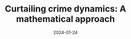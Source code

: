 ---
title: "Curtailing crime dynamics: A mathematical approach"
collection: publications
category: manuscripts
permalink: /publication/2024-01-24-paper-title-number-1
# excerpt: 'This paper uses compartmental modeling to investigate some avenues for curtailing the spread of gangs in the community.'
date: 2024-01-24
venue: 'Frontiers of Applied Mathematics and Statistics'
# slidesurl: 'http://academicpages.github.io/files/slides1.pdf'
paperurl: 'http://academicpages.github.io/files/fams-08-1086745.pdf'
# bibtexurl: 'http://academicpages.github.io/files/bibtex1.bib'
citation: 'Kwofie, T., <strong>Dogbatsey, M.</strong>, & Moore, S. E. (2023). Curtailing crime dynamics: A mathematical approach. Frontiers in Applied Mathematics and Statistics, 8, 1086745.'
---